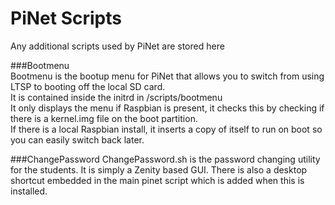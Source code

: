 PiNet Scripts
=========================

Any additional scripts used by PiNet are stored here   
   
###Bootmenu   
Bootmenu is the bootup menu for PiNet that allows you to switch from using LTSP to booting off the local SD card.   
It is contained inside the initrd in /scripts/bootmenu   
It only displays the menu if Raspbian is present, it checks this by checking if there is a kernel.img file on the boot partition.   
If there is a local Raspbian install, it inserts a copy of itself to run on boot so you can easily switch back later.   

###ChangePassword
ChangePassword.sh is the password changing utility for the students. It is simply a Zenity based GUI.
There is also a desktop shortcut embedded in the main pinet script which is added when this is installed.
